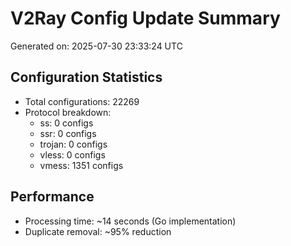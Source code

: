 # V2Ray Config Update Summary
Generated on: 2025-07-30 23:33:24 UTC

## Configuration Statistics
- Total configurations: 22269
- Protocol breakdown:
  - ss: 0 configs
  - ssr: 0 configs
  - trojan: 0 configs
  - vless: 0 configs
  - vmess: 1351 configs

## Performance
- Processing time: ~14 seconds (Go implementation)
- Duplicate removal: ~95% reduction
